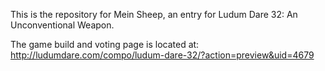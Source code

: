 This is the repository for Mein Sheep, an entry for Ludum Dare 32: An Unconventional Weapon.

The game build and voting page is located at:
http://ludumdare.com/compo/ludum-dare-32/?action=preview&uid=4679
